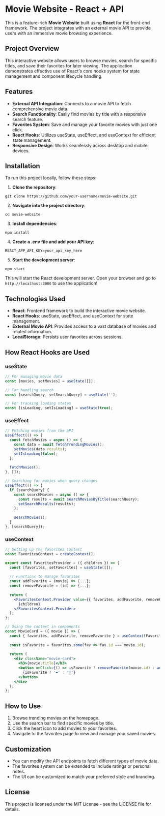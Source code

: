 # Movie Website - React + API

This is a feature-rich **Movie Website** built using **React** for the front-end framework. The project integrates with an external movie API to provide users with an immersive movie browsing experience.

## Project Overview

This interactive website allows users to browse movies, search for specific titles, and save their favorites for later viewing. The application demonstrates effective use of React's core hooks system for state management and component lifecycle handling.

## Features

* **External API Integration**: Connects to a movie API to fetch comprehensive movie data.
* **Search Functionality**: Easily find movies by title with a responsive search feature.
* **Favorites System**: Save and manage your favorite movies with just one click.
* **React Hooks**: Utilizes useState, useEffect, and useContext for efficient state management.
* **Responsive Design**: Works seamlessly across desktop and mobile devices.

## Installation

To run this project locally, follow these steps:

1. **Clone the repository**:

```
git clone https://github.com/your-username/movie-website.git
```

2. **Navigate into the project directory**:

```
cd movie-website
```

3. **Install dependencies**:

```
npm install
```

4. **Create a .env file and add your API key**:

```
REACT_APP_API_KEY=your_api_key_here
```

5. **Start the development server**:

```
npm start
```

This will start the React development server. Open your browser and go to `http://localhost:3000` to use the application!

## Technologies Used

* **React**: Frontend framework to build the interactive movie website.
* **React Hooks**: useState, useEffect, and useContext for state management.
* **External Movie API**: Provides access to a vast database of movies and related information.
* **LocalStorage**: Persists user favorites across sessions.

## How React Hooks are Used

### useState

```jsx
// For managing movie data
const [movies, setMovies] = useState([]);

// For handling search
const [searchQuery, setSearchQuery] = useState('');

// For tracking loading states
const [isLoading, setIsLoading] = useState(true);
```

### useEffect

```jsx
// Fetching movies from the API
useEffect(() => {
  const fetchMovies = async () => {
    const data = await fetchTrendingMovies();
    setMovies(data.results);
    setIsLoading(false);
  };
  
  fetchMovies();
}, []);

// Searching for movies when query changes
useEffect(() => {
  if (searchQuery) {
    const searchMovies = async () => {
      const results = await searchMoviesByTitle(searchQuery);
      setSearchResults(results);
    };
    
    searchMovies();
  }
}, [searchQuery]);
```

### useContext

```jsx
// Setting up the favorites context
const FavoritesContext = createContext();

export const FavoritesProvider = ({ children }) => {
  const [favorites, setFavorites] = useState([]);
  
  // Functions to manage favorites
  const addFavorite = (movie) => {...};
  const removeFavorite = (id) => {...};
  
  return (
    <FavoritesContext.Provider value={{ favorites, addFavorite, removeFavorite }}>
      {children}
    </FavoritesContext.Provider>
  );
};

// Using the context in components
const MovieCard = ({ movie }) => {
  const { favorites, addFavorite, removeFavorite } = useContext(FavoritesContext);
  
  const isFavorite = favorites.some(fav => fav.id === movie.id);
  
  return (
    <div className="movie-card">
      <h3>{movie.title}</h3>
      <button onClick={() => isFavorite ? removeFavorite(movie.id) : addFavorite(movie)}>
        {isFavorite ? '❤️' : '🤍'}
      </button>
    </div>
  );
};
```

## How to Use

1. Browse trending movies on the homepage.
2. Use the search bar to find specific movies by title.
3. Click the heart icon to add movies to your favorites.
4. Navigate to the favorites page to view and manage your saved movies.

## Customization

* You can modify the API endpoints to fetch different types of movie data.
* The favorites system can be extended to include ratings or personal notes.
* The UI can be customized to match your preferred style and branding.

## License

This project is licensed under the MIT License - see the LICENSE file for details.
